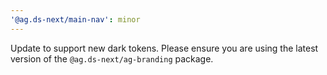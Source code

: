 ```yaml
---
'@ag.ds-next/main-nav': minor
---
```


Update to support new dark tokens. Please ensure you are using the latest version of the `@ag.ds-next/ag-branding` package.
